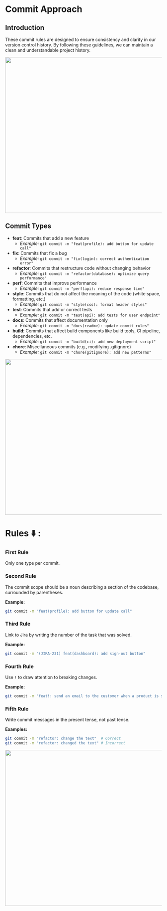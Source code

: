 # Commit Approach

## Introduction

These commit rules are designed to ensure consistency and clarity in our version control history. By following these guidelines, we can maintain a clean and understandable project history.
<div align="center">
  <img height="500" width='1000' src="https://media4.giphy.com/media/v1.Y2lkPTc5MGI3NjExaXlveG5mOWE2YzluNHZndWJibmxsMjk3MHdnZ3AyNTFzNjJsaWt1OCZlcD12MV9pbnRlcm5hbF9naWZfYnlfaWQmY3Q9Zw/MGdfeiKtEiEPS/giphy.webp"  />
</div>

## Commit Types

- **feat**: Commits that add a new feature
  - _Example:_ `git commit -m "feat(profile): add button for update call"`
- **fix**: Commits that fix a bug
  - _Example:_ `git commit -m "fix(login): correct authentication error"`
- **refactor**: Commits that restructure code without changing behavior
  - _Example:_ `git commit -m "refactor(database): optimize query performance"`
- **perf**: Commits that improve performance
  - _Example:_ `git commit -m "perf(api): reduce response time"`
- **style**: Commits that do not affect the meaning of the code (white space, formatting, etc.)
  - _Example:_ `git commit -m "style(css): format header styles"`
- **test**: Commits that add or correct tests
  - _Example:_ `git commit -m "test(api): add tests for user endpoint"`
- **docs**: Commits that affect documentation only
  - _Example:_ `git commit -m "docs(readme): update commit rules"`
- **build**: Commits that affect build components like build tools, CI pipeline, dependencies, etc.
  - _Example:_ `git commit -m "build(ci): add new deployment script"`
- **chore**: Miscellaneous commits (e.g., modifying .gitignore)
  - _Example:_ `git commit -m "chore(gitignore): add new patterns"`

<div align="center">
  <img height="500" width='1000' src="https://media4.giphy.com/media/v1.Y2lkPTc5MGI3NjExcGhvYmpvYmp6aGo4ZWNzNGM2aTJld3Z3eWxjNjZkc2NtdGx3ZmVtNiZlcD12MV9pbnRlcm5hbF9naWZfYnlfaWQmY3Q9Zw/SJ7jPehyWHp5ufoVzq/giphy.webp"  />
</div>

# Rules   ⬇️  :

### First Rule

Only one type per commit.

### Second Rule

The commit scope should be a noun describing a section of the codebase, surrounded by parentheses.

**Example:**

```bash
git commit -m "feat(profile): add button for update call"
```

### Third Rule

Link to Jira by writing the number of the task that was solved.

**Example:**

```bash
git commit -m "(JIRA-231) feat(dashboard): add sign-out button"
```

### Fourth Rule

Use `!` to draw attention to breaking changes.

**Example:**

```bash
git commit -m "feat!: send an email to the customer when a product is shipped"
```

### Fifth Rule

Write commit messages in the present tense, not past tense.

**Examples:**

```bash
git commit -m "refactor: change the text"  # Correct
git commit -m "refactor: changed the text" # Incorrect
```

<div align="center">
  <img height="500" width='1000' src="https://media4.giphy.com/media/v1.Y2lkPTc5MGI3NjExb3Rocmx3eHp4cGFwd29zc3o3YndzaDZ2bmlzaTFtcTFvdTVya2hxcSZlcD12MV9pbnRlcm5hbF9naWZfYnlfaWQmY3Q9Zw/5eFRaqbiJjrL2A8SR7/giphy.webp"  />
</div>
